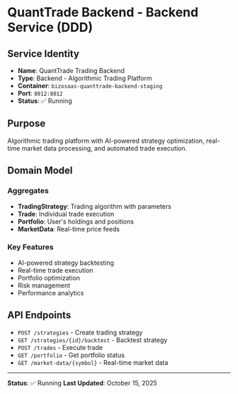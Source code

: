 # QuantTrade Backend - Backend Service (DDD)

## Service Identity
- **Name**: QuantTrade Trading Backend
- **Type**: Backend - Algorithmic Trading Platform
- **Container**: `bizosaas-quanttrade-backend-staging`
- **Port**: `8012:8012`
- **Status**: ✅ Running

## Purpose
Algorithmic trading platform with AI-powered strategy optimization, real-time market data processing, and automated trade execution.

## Domain Model

### Aggregates
- **TradingStrategy**: Trading algorithm with parameters
- **Trade**: Individual trade execution
- **Portfolio**: User's holdings and positions
- **MarketData**: Real-time price feeds

### Key Features
- AI-powered strategy backtesting
- Real-time trade execution
- Portfolio optimization
- Risk management
- Performance analytics

## API Endpoints
- `POST /strategies` - Create trading strategy
- `GET /strategies/{id}/backtest` - Backtest strategy
- `POST /trades` - Execute trade
- `GET /portfolio` - Get portfolio status
- `GET /market-data/{symbol}` - Real-time market data

---
**Status**: ✅ Running
**Last Updated**: October 15, 2025
